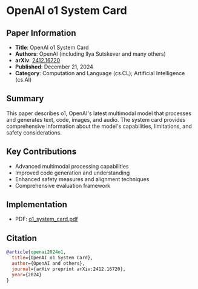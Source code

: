 # OpenAI o1 System Card

## Paper Information
- **Title**: OpenAI o1 System Card
- **Authors**: OpenAI (including Ilya Sutskever and many others)
- **arXiv**: [2412.16720](https://arxiv.org/abs/2412.16720)
- **Published**: December 21, 2024
- **Category**: Computation and Language (cs.CL); Artificial Intelligence (cs.AI)

## Summary
This paper describes o1, OpenAI's latest multimodal model that processes and generates text, code, images, and audio. The system card provides comprehensive information about the model's capabilities, limitations, and safety considerations.

## Key Contributions
- Advanced multimodal processing capabilities
- Improved code generation and understanding
- Enhanced safety measures and alignment techniques
- Comprehensive evaluation framework

## Implementation
- PDF: [o1_system_card.pdf](./o1_system_card.pdf)

## Citation
```bibtex
@article{openai2024o1,
  title={OpenAI o1 System Card},
  author={OpenAI and others},
  journal={arXiv preprint arXiv:2412.16720},
  year={2024}
}
```
